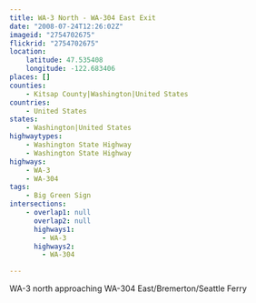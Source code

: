 ```yaml
---
title: WA-3 North - WA-304 East Exit
date: "2008-07-24T12:26:02Z"
imageid: "2754702675"
flickrid: "2754702675"
location:
    latitude: 47.535408
    longitude: -122.683406
places: []
counties:
    - Kitsap County|Washington|United States
countries:
    - United States
states:
    - Washington|United States
highwaytypes:
    - Washington State Highway
    - Washington State Highway
highways:
    - WA-3
    - WA-304
tags:
    - Big Green Sign
intersections:
    - overlap1: null
      overlap2: null
      highways1:
        - WA-3
      highways2:
        - WA-304

---
```

WA-3 north approaching WA-304 East/Bremerton/Seattle Ferry